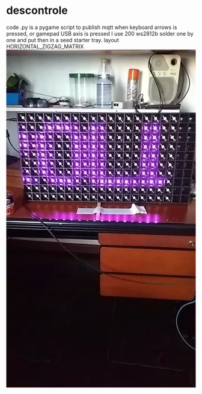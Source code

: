 # descontrole
 code .py is a pygame script to publish mqtt when keyboard arrows is pressed, or gamepad USB axis is pressed
I use 200 ws2812b solder one by one and put then in a seed starter tray.  layout HORIZONTAL_ZIGZAG_MATRIX
![photo1](foto1.jpeg)
